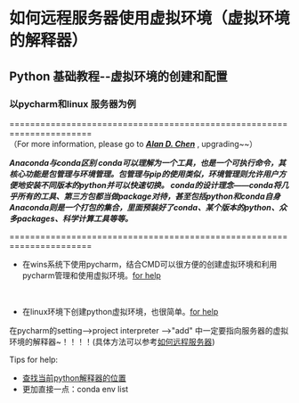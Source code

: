 <!--
 * @Author: your name
 * @Date: 2019-12-29 16:41:14
 * @LastEditTime : 2020-01-05 16:43:22
 * @LastEditors  : Please set LastEditors
 * @Description: In User Settings Edit
 * @FilePath: \pycharm-items-github\test.md
 -->
# 如何远程服务器使用虚拟环境（虚拟环境的解释器）
## Python 基础教程--虚拟环境的创建和配置
### 以pycharm和linux 服务器为例
======================================================================  <br>
（For more information, please go to ***[Alan D. Chen](https://github.com/Alan-D-Chen/Python-ABC)*** , upgrading~~）<br>

_**Anaconda与conda区别 
conda可以理解为一个工具，也是一个可执行命令，其核心功能是包管理与环境管理。包管理与pip的使用类似，环境管理则允许用户方便地安装不同版本的python并可以快速切换。 conda的设计理念——conda将几乎所有的工具、第三方包都当做package对待，甚至包括python和conda自身 Anaconda则是一个打包的集合，里面预装好了conda、某个版本的python、众多packages、科学计算工具等等。**_

======================================================================
  
* 在wins系统下使用pycharm，结合CMD可以很方便的创建虚拟环境和利用pycharm管理和使用虚拟环境。[for
help](https://github.com/Alan-D-Chen/Python-ABC/blob/master/WINS如何安装python虚拟环境%EF%BC%88pytorch%EF%BC%89.md)
<br>

* 在linux环境下创建python虚拟环境，也很简单。[for help](https://github.com/Alan-D-Chen/Python-ABC/blob/master/如何创建Python%20虚拟环境%EF%BC%88Pytorch%EF%BC%89.md)

在pycharm的setting-->project interpreter -->"add"
中一定要指向服务器的虚拟环境的解释器~！！！！(具体方法可以参考[如何远程服务器](https://www.cnblogs.com/zhuminghui/p/10947930.html))

Tips for help:
* [查找当前python解释器的位置](https://blog.csdn.net/qq_32458499/article/details/82929201)
* 更加直接一点：conda env list

